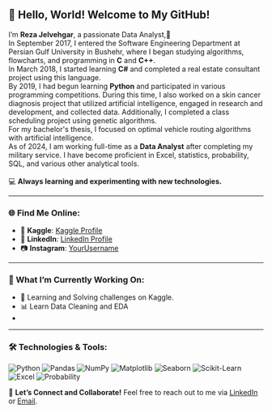## 👋 Hello, World! Welcome to My GitHub!

I’m **Reza Jelvehgar**, a passionate Data Analyst,🌟  
In September 2017, I entered the Software Engineering Department at Persian Gulf University in Bushehr, where I began studying algorithms, flowcharts, and programming in **C** and **C++**.<br>
In March 2018, I started learning **C#** and completed a real estate consultant project using this language.<br>
By 2019, I had begun learning **Python** and participated in various programming competitions. During this time, I also worked on a skin cancer diagnosis project that utilized artificial intelligence, engaged in research and development, and collected data. Additionally, I completed a class scheduling project using genetic algorithms.<br>
For my bachelor's thesis, I focused on optimal vehicle routing algorithms with artificial intelligence.<br>
As of 2024, I am working full-time as a **Data Analyst** after completing my military service. I have become proficient in Excel, statistics, probability, SQL, and various other analytical tools.<br><br>
💻 **Always learning and experimenting with new technologies.**

---

### 🌐 Find Me Online:

- 🌟 **Kaggle**: [Kaggle Profile](https://www.kaggle.com/rezajelvehgar)  
- 🔗 **LinkedIn**: [LinkedIn Profile](https://www.linkedin.com/in/reza-jelvehgar-b38046225/)   
- 📷 **Instagram**: [YourUsername](https://www.instagram.com/rezajelvehgar.ir)  

---

### 🚀 What I’m Currently Working On:
- 🤖 Learning and Solving challenges on Kaggle.
- 📊 Learn Data Cleaning and EDA
- 

---

### 🛠️ Technologies & Tools:
![Python](https://img.shields.io/badge/-Python-3776AB?style=flat-square&logo=python&logoColor=white)
![Pandas](https://img.shields.io/badge/-Pandas-150458?style=flat-square&logo=pandas)
![NumPy](https://img.shields.io/badge/-NumPy-013243?style=flat-square&logo=numpy)
![Matplotlib](https://img.shields.io/badge/-Matplotlib-11557C?style=flat-square&logo=matplotlib&logoColor=white)
![Seaborn](https://img.shields.io/badge/-Seaborn-3776AB?style=flat-square&logo=python&logoColor=white)
![Scikit-Learn](https://img.shields.io/badge/-Scikit_Learn-F7931E?style=flat-square&logo=scikit-learn)
![Excel](https://img.shields.io/badge/-Excel-217346?style=flat-square&logo=microsoft-excel&logoColor=white)
![Probability](https://img.shields.io/badge/-Probability-FF6F00?style=flat-square&logo=datacamp&logoColor=white)



🤝 **Let’s Connect and Collaborate!**
Feel free to reach out to me via [LinkedIn](https://www.linkedin.com/in/reza-jelvehgar-b38046225/) or [Email](mailto:devjelvehgar@gmail.com).


